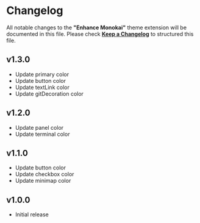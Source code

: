 # Changelog

All notable changes to the **"Enhance Monokai"** theme extension will be documented in this file. Please check [**Keep a Changelog**](https://keepachangelog.com/) to structured this file.

## v1.3.0

-  Update primary color
-  Update button color
-  Update textLink color
-  Update gitDecoration color

## v1.2.0

-  Update panel color
-  Update terminal color

## v1.1.0

-  Update button color
-  Update checkbox color
-  Update minimap color

## v1.0.0

-  Initial release
